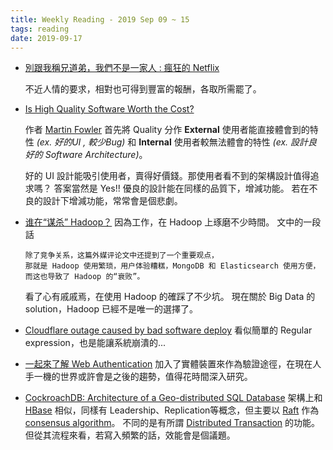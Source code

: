 ```yaml
---
title: Weekly Reading - 2019 Sep 09 ~ 15
tags: reading
date: 2019-09-17
---
```


* [別跟我稱兄道弟，我們不是一家人 : 瘋狂的 Netflix](https://vocus.cc/bass/5cd1184afd897800012a535c)

  不近人情的要求，相對也可得到豐富的報酬，各取所需罷了。

* [Is High Quality Software Worth the Cost?](https://martinfowler.com/articles/is-quality-worth-cost.html)

  作者 [Martin Fowler](https://en.wikipedia.org/wiki/Martin_Fowler_(software_engineer)) 首先將 Quality 分作 **External** 使用者能直接體會到的特性 _(ex. 好的UI , 較少Bug)_ 和 **Internal** 使用者較無法體會的特性 _(ex. 設計良好的 Software Architecture)_。

  好的 UI 設計能吸引使用者，賣得好價錢。那使用者看不到的架構設計值得追求嗎？ 答案當然是 Yes!!
  優良的設計能在同樣的品質下，增減功能。 若在不良的設計下增減功能，常常會是個悲劇。

* [谁在“谋杀” Hadoop？](https://www.infoq.cn/article/bBpKUAcd*JwLhIEVSVbD)
  因為工作，在 Hadoop 上琢磨不少時間。 文中的一段話

  ```
  除了竞争关系，这篇外媒评论文中还提到了一个重要观点，
  那就是 Hadoop 使用繁琐，用户体验糟糕，MongoDB 和 Elasticsearch 使用方便，
  而这也导致了 Hadoop 的“衰败”。
  ```

  看了心有戚戚焉，在使用 Hadoop 的確踩了不少坑。
  現在關於 Big Data 的 solution，Hadoop 已經不是唯一的選擇了。

* [Cloudflare outage caused by bad software deploy](https://blog.cloudflare.com/cloudflare-outage/)
  看似簡單的 Regular expression，也是能讓系統崩潰的... 

* [一起來了解 Web Authentication](https://blog.techbridge.cc/2019/08/17/webauthn-intro/)
  加入了實體裝置來作為驗證途徑，在現在人手一機的世界或許會是之後的趨勢，值得花時間深入研究。

* [CockroachDB: Architecture of a Geo-distributed SQL Database](https://www.infoq.com/presentations/cockroachdb-distributed-sql/)
  架構上和 [HBase](https://hbase.apache.org/) 相似，同樣有 Leadership、Replication等概念，但主要以 [Raft](https://en.wikipedia.org/wiki/Raft_(computer_science)) 作為 [consensus algorithm](https://en.wikipedia.org/wiki/Consensus_(computer_science))。
  不同的是有所謂 [Distributed Transaction](https://en.wikipedia.org/wiki/Distributed_transaction) 的功能。
  但從其流程來看，若寫入頻繁的話，效能會是個議題。
